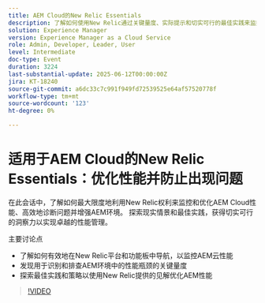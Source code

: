```yaml
---
title: AEM Cloud的New Relic Essentials
description: 了解如何使用New Relic通过关键量度、实际提示和切实可行的最佳实践来监控、排除故障和优化AEM Cloud性能。
solution: Experience Manager
version: Experience Manager as a Cloud Service
role: Admin, Developer, Leader, User
level: Intermediate
doc-type: Event
duration: 3224
last-substantial-update: 2025-06-12T00:00:00Z
jira: KT-18240
source-git-commit: a6dc33c7c991f949fd72539525e64af57520778f
workflow-type: tm+mt
source-wordcount: '123'
ht-degree: 0%

---
```



# 适用于AEM Cloud的New Relic Essentials：优化性能并防止出现问题

在此会话中，了解如何最大限度地利用New Relic权利来监控和优化AEM Cloud性能、高效地诊断问题并增强AEM环境。 探索现实情景和最佳实践，获得切实可行的洞察力以实现卓越的性能管理。

主要讨论点

* 了解如何有效地在New Relic平台和功能板中导航，以监控AEM云性能
* 发现用于识别和排查AEM环境中的性能瓶颈的关键量度
* 探索最佳实践和策略以使用New Relic提供的见解优化AEM性能

>[!VIDEO](https://video.tv.adobe.com/v/3463351/?learn=on&enablevpops)
